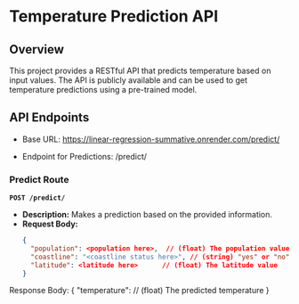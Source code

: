 # Temperature Prediction API

## Overview

This project provides a RESTful API that predicts temperature based on input values. The API is publicly available and can be used to get temperature predictions using a pre-trained model.

## API Endpoints
- Base URL: https://linear-regression-summative.onrender.com/predict/

- Endpoint for Predictions: /predict/

### Predict Route

**`POST /predict/`**

- **Description:** Makes a prediction based on the provided information.
- **Request Body:**
  ```json
  {
    "population": <population here>,  // (float) The population value
    "coastline": "<coastline status here>", // (string) "yes" or "no"
    "latitude": <latitude here>      // (float) The latitude value
  }

Response Body:
{
"temperature": <temperature here>  // (float) The predicted temperature
}